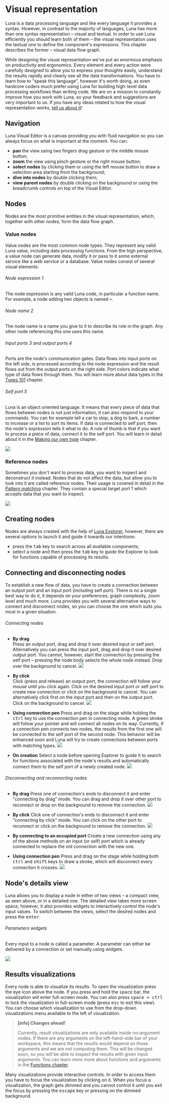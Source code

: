 # Visual representation

Luna is a data processing language and like every language it provides a syntax. However, in contrast to the majority of languages, Luna has more than one syntax representation – visual and textual. In order to use Luna efficiently you should learn both of them – the visual representation uses the textual one to define the component's expressions. This chapter describes the former – visual data flow graph.

While designing the visual representation we've put an enormous emphasis on productivity and ergonomics. Every element and every action were carefully designed to allow you to express your thoughts easily, understand the results rapidly and clearly see all the data transformations. You have to learn how to "speak this language", however it's worth doing, as even hardcore coders much prefer using Luna for building high-level data processing workflows than writing code. We are on a mission to constantly improve how you work with Luna, so your feedback and suggestions are very important to us. If you have any ideas related to how the visual representation works, [tell us about it](https://discuss.luna-lang.org)!


## Navigation

Luna Visual Editor is a canvas providing you with fluid navigation so you can always focus on what is important at the moment. You can:
* **pan** the view using two fingers drag gesture or the middle mouse button;
* **zoom** the view using pinch gesture or the right mouse button;
* **select nodes** by clicking them or using the left mouse button to draw a selection area starting from the background;
* **dive into nodes** by double clicking them;
* **view parent nodes** by double clicking on the background or using the breadcrumb controls on top of the Visual Editor.


## Nodes
Nodes are the most primitive entities in the visual representation, which, together with other nodes, form the data flow graph. 


### Value nodes
Value nodes are the most common node types. They represent any valid Luna value, including data processing functions. From the high perspective, a value node can generate data, modify it or pass to it some external service like a web service or a database. Value nodes consist of several visual elements:

###### Node expression <span class="uiref">1</span> 
The node expression is any valid Luna code, in particular a function name. For example, a node adding two objects is named `+`.

###### Node name <span class="uiref">2</span>
The node name is a name you give to it to describe its role in the graph. Any other node referencing this one uses this name.

###### Input ports <span class="uiref">3</span> and output ports <span class="uiref">4</span>
Ports are the node's communication gates. Data flows into input ports on the left side, is processed according to the node expression and the result flows out from the output ports on the right side. Port colors indicate what type of data flows through them. You will learn more about data types in the [Types 101](types.md) chapter.

###### Self port <span class="uiref">5</span> 
Luna is an object oriented language. It means that every piece of data that flows between nodes is not just information, it can also respond to your commands. You can for example tell a car to stop, a dog to bark, a number to increase or a list to sort its items. If data is connected to self port, then the node's expression tells it what to do. A rule of thumb is that if you want to process a piece of data, connect it to the self port. You will learn in detail about it in the [Making our own type](classes.md) chapter.

![](/assets/node_with_self_and_args.png)


### Reference nodes
Sometimes you don't want to process data, you want to inspect and deconstruct it instead. Nodes that do not affect the data, but allow you to look into it are called reference nodes. Their usage is covered in detail in the [Pattern matching](constructors.md) chapter. They contain a special target port <span class="uiref">1</span> which accepts data that you want to inspect. 

![](/assets/reference_node.png)


## Creating nodes

Nodes are always created with the help of [Luna Explorer](explorer.md), however, there are several options to launch it and guide it towards our intentions:

* press the <kbd>tab</kbd> key to search across all available components;
* select a node and then press the <kbd>tab</kbd> key to guide the Explorer to look for functions capable of processing its results.



## Connecting and disconnecting nodes
To establish a new flow of data, you have to create a connection between an output port and an input port (including self port). There is no a single best way to do it, it depends on your preferences, graph complexity, zoom level and much more. Luna provides you with several alternative ways to connect and disconnect nodes, so you can choose the one which suits you most in a given situation.


###### Connecting nodes

* **By drag**  
  Press an output port, drag and drop it over desired input or self port. Alternatively you can press the input port, drag and drop it over desired output port. You cannot, however, start the connection by pressing the self port – pressing the node body selects the whole node instead. Drop over the background to cancel.
  ![](/assets/connect_drag.gif)

* **By click**  
  Click (press and release) an output port, the connection will follow your mouse until you click again. Click on the desired input port or self port to create new connection or click on the background to cancel. You can alternatively click first on the input port and then on the output port. Click on the background to cancel.
  ![](/assets/connect_drag.gif)

* **Using connection pen**
  Press and drag on the stage while holding the <kbd>ctrl</kbd> key to use the connection pen in connecting mode. A green stroke will follow your pointer and will connect all nodes on its way. Currently, if a connection pen connects two nodes, the results from the first one will be connected to the self port of the second node. This behavior will be enhanced soon and Luna will try to create connections between ports with matching types.
  ![](/assets/connection_pen.gif)

* **On creation**
  Select a node before opening Explorer to guide it to search for functions associated with the node's results and automatically connect them to the self port of a newly created node.
  ![](/assets/autoconnect.gif)



###### Disconnecting and reconnecting nodes

* **By drag**
  Press one of connection's ends to disconnect it and enter "connecting by drag" mode. You can drag and drop it over other port to reconnect or drop on the background to remove the connection.
  ![](/assets/disconnect_drag.gif)

* **By click**
  Click one of connection's ends to disconnect it and enter "connecting by click" mode. You can click on the other port to reconnect or click on the background to remove the connection.
  ![](/assets/disconnect_drag.gif)
  
* **By connecting to an occupied port**
  Create a new connection using any of the above methods on an input (or self) port which is already connected to replace the old connection with the new one.

* **Using connection pen**
  Press and drag on the stage while holding both <kbd>ctrl</kbd> and <kbd>shift</kbd> keys to draw a stroke, which will disconnect every connection it crosses.
  ![](/assets/disconnection_pen.gif)



## Node's details view

Luna allows you to display a node in either of two views – a compact view, as seen above, or in a detailed one. The detailed view takes more screen space, however, it also provides widgets to interactively control the node's input values. To switch between the views, select the desired nodes and press the <kbd>enter</kbd>.

###### Parameters widgets
Every input to a node is called a parameter. A parameter can either be delivered by a connection or set manually using widgets.

![](/assets/expanded_node.png)



## Results visualizations

Every node is able to visualize its results. To open the visualization press the eye icon above the node. If you press and hold the <kbd>space</kbd> bar, the visualization will enter full-screen mode. You can also press <kbd>space + ctrl</kbd> to lock the visualization in full-screen mode (press <kbd>esc</kbd> to exit this view). You can choose which visualization to use from the drop-down visualizations menu available to the left of visualization.

> **[info] Changes ahead!**
>
> Currently, result visualizations are only available inside no–argument nodes. If there are any arguments on the left–hand–side bar of your workspace, this means that the results would depend on those arguments and we are not computing them. This will be changed soon, so you will be able to inspect the results with given input arguments. You can learn more more about functions and arguments in the [Functions chapter](defining_functions.md).

Many visualizations provide interactive controls. In order to access them you have to focus the visualization by clicking on it. When you focus a visualization, the graph gets dimmed and you cannot control it until you exit the focus by pressing the <kbd>escape</kbd> key or pressing on the dimmed background.
